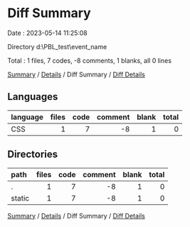 # Diff Summary

Date : 2023-05-14 11:25:08

Directory d:\\PBL_test\\event_name

Total : 1 files,  7 codes, -8 comments, 1 blanks, all 0 lines

[Summary](results.md) / [Details](details.md) / Diff Summary / [Diff Details](diff-details.md)

## Languages
| language | files | code | comment | blank | total |
| :--- | ---: | ---: | ---: | ---: | ---: |
| CSS | 1 | 7 | -8 | 1 | 0 |

## Directories
| path | files | code | comment | blank | total |
| :--- | ---: | ---: | ---: | ---: | ---: |
| . | 1 | 7 | -8 | 1 | 0 |
| static | 1 | 7 | -8 | 1 | 0 |

[Summary](results.md) / [Details](details.md) / Diff Summary / [Diff Details](diff-details.md)